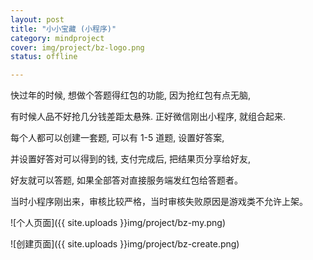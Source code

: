 ```yaml
---
layout: post 
title: "小小宝藏 (小程序)"
category: mindproject
cover: img/project/bz-logo.png
status: offline

---
```


快过年的时候, 想做个答题得红包的功能, 因为抢红包有点无脑, 

有时候人品不好抢几分钱差距太悬殊. 正好微信刚出小程序, 就组合起来.

每个人都可以创建一套题, 可以有 1-5 道题, 设置好答案, 

并设置好答对可以得到的钱, 支付完成后, 把结果页分享给好友, 

好友就可以答题, 如果全部答对直接服务端发红包给答题者。

当时小程序刚出来，审核比较严格，当时审核失败原因是游戏类不允许上架。


![个人页面]({{ site.uploads }}img/project/bz-my.png)

![创建页面]({{ site.uploads }}img/project/bz-create.png)


